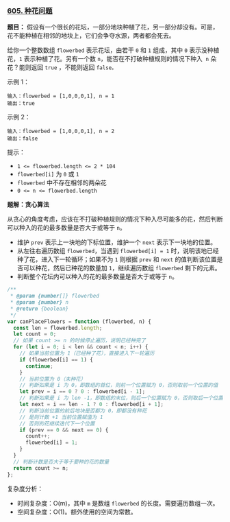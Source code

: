 ### [605. 种花问题](https://leetcode-cn.com/problems/can-place-flowers/)

**题目：** 假设有一个很长的花坛，一部分地块种植了花，另一部分却没有。可是，花不能种植在相邻的地块上，它们会争夺水源，两者都会死去。

给你一个整数数组 `flowerbed` 表示花坛，由若干 `0` 和 `1` 组成，其中 `0` 表示没种植花，`1` 表示种植了花。另有一个数 `n`，能否在不打破种植规则的情况下种入  `n` 朵花？能则返回 `true` ，不能则返回 `false。`

示例 1：

```
输入：flowerbed = [1,0,0,0,1], n = 1
输出：true
```

示例 2：

```
输入：flowerbed = [1,0,0,0,1], n = 2
输出：false
```

提示：

- `1 <= flowerbed.length <= 2 * 104`
- `flowerbed[i]` 为 `0` 或 `1`
- `flowerbed` 中不存在相邻的两朵花
- `0 <= n <= flowerbed.length`

**题解：贪心算法**

从贪心的角度考虑，应该在不打破种植规则的情况下种入尽可能多的花，然后判断可以种入的花的最多数量是否大于或等于 `n`。

- 维护 `prev` 表示上一块地的下标位置，维护一个 `next` 表示下一块地的位置。
- 从左往右遍历数组 `flowerbed`，当遇到 `flowerbed[i] = 1` 时，说明该地已经种了花，进入下一轮循环；如果不为 `1` 则根据 `prev` 和 `next` 的值判断该位置是否可以种花，然后已种花的数量加 `1`，继续遍历数组 `flowerbed` 剩下的元素。
- 判断整个花坛内可以种入的花的最多数量是否大于或等于 `n`。

```js
/**
 * @param {number[]} flowerbed
 * @param {number} n
 * @return {boolean}
 */
var canPlaceFlowers = function (flowerbed, n) {
  const len = flowerbed.length;
  let count = 0;
  // 如果 count >= n 的时候停止遍历，说明已经种完了
  for (let i = 0; i < len && count < n; i++) {
    // 如果当前位置为 1（已经种了花），直接进入下一轮遍历
    if (flowerbed[i] == 1) {
      continue;
    }
    // 当前位置为 0（未种花）
    // 判断如果是 i 为 0，即数组的首位，则前一个位置赋为 0，否则取前一个位置的值
    let prev = i == 0 ? 0 : flowerbed[i - 1];
    // 判断如果是 i 为 len -1，即数组的末位，则后一个位置赋为 0，否则取后一个位置的值
    let next = i == len - 1 ? 0 : flowerbed[i + 1];
    // 判断当前位置的前后地块是否都为 0，即都没有种花
    // 是则计数 +1 当前位置赋值为 1
    // 否则的花继续迭代下一个位置
    if (prev == 0 && next == 0) {
      count++;
      flowerbed[i] = 1;
    }
  }
  // 判断计数是否大于等于要种的花的数量
  return count >= n;
};
```

复杂度分析：

- 时间复杂度：O(m)，其中 `m` 是数组 `flowerbed` 的长度。需要遍历数组一次。
- 空间复杂度：O(1)。额外使用的空间为常数。